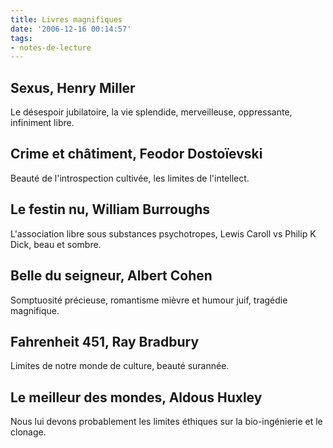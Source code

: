 ```yaml
---
title: Livres magnifiques
date: '2006-12-16 00:14:57'
tags:
- notes-de-lecture
---
```


## Sexus, Henry Miller
Le désespoir jubilatoire, la vie splendide, merveilleuse, oppressante, infiniment libre.

## Crime et châtiment, Feodor Dostoïevski
Beauté de l'introspection cultivée, les limites de l'intellect.

## Le festin nu, William Burroughs
L'association libre sous substances psychotropes, Lewis Caroll vs Philip K Dick, beau et sombre.

## Belle du seigneur, Albert Cohen
Somptuosité précieuse, romantisme mièvre et humour juif, tragédie magnifique.

## Fahrenheit 451, Ray Bradbury
Limites de notre monde de culture, beauté surannée.

## Le meilleur des mondes, Aldous Huxley
Nous lui devons probablement les limites éthiques sur la bio-ingénierie et le clonage.
